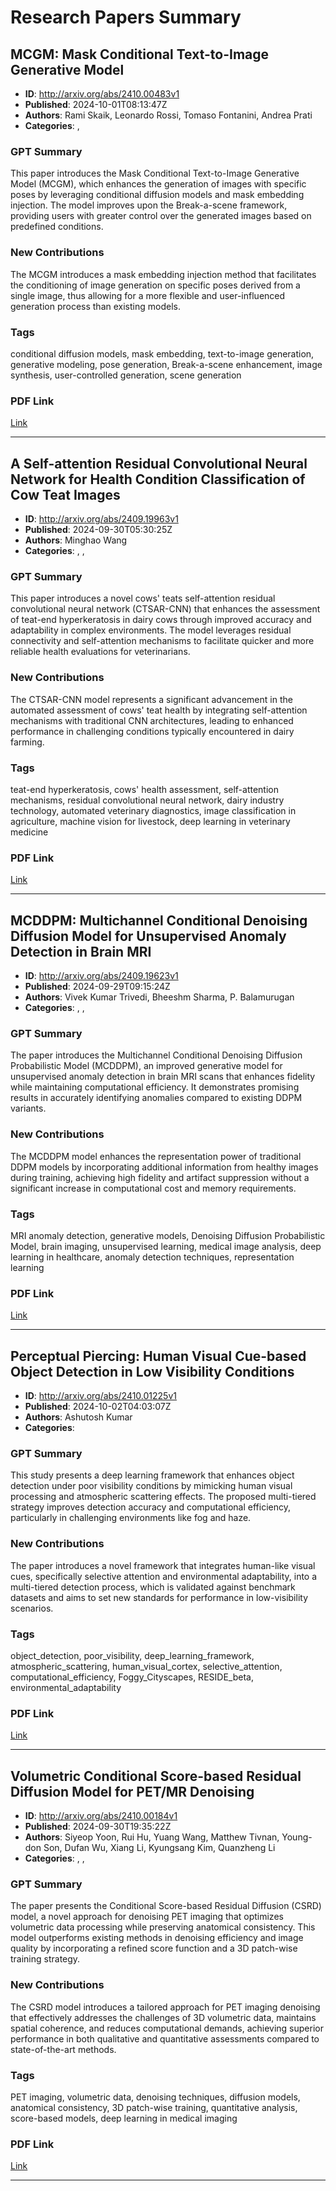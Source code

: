 # Research Papers Summary

## MCGM: Mask Conditional Text-to-Image Generative Model

- **ID**: http://arxiv.org/abs/2410.00483v1
- **Published**: 2024-10-01T08:13:47Z
- **Authors**: Rami Skaik, Leonardo Rossi, Tomaso Fontanini, Andrea Prati
- **Categories**: , 

### GPT Summary
This paper introduces the Mask Conditional Text-to-Image Generative Model (MCGM), which enhances the generation of images with specific poses by leveraging conditional diffusion models and mask embedding injection. The model improves upon the Break-a-scene framework, providing users with greater control over the generated images based on predefined conditions.

### New Contributions
The MCGM introduces a mask embedding injection method that facilitates the conditioning of image generation on specific poses derived from a single image, thus allowing for a more flexible and user-influenced generation process than existing models.

### Tags
conditional diffusion models, mask embedding, text-to-image generation, generative modeling, pose generation, Break-a-scene enhancement, image synthesis, user-controlled generation, scene generation

### PDF Link
[Link](http://arxiv.org/abs/2410.00483v1)

---

## A Self-attention Residual Convolutional Neural Network for Health  Condition Classification of Cow Teat Images

- **ID**: http://arxiv.org/abs/2409.19963v1
- **Published**: 2024-09-30T05:30:25Z
- **Authors**: Minghao Wang
- **Categories**: , , 

### GPT Summary
This paper introduces a novel cows' teats self-attention residual convolutional neural network (CTSAR-CNN) that enhances the assessment of teat-end hyperkeratosis in dairy cows through improved accuracy and adaptability in complex environments. The model leverages residual connectivity and self-attention mechanisms to facilitate quicker and more reliable health evaluations for veterinarians.

### New Contributions
The CTSAR-CNN model represents a significant advancement in the automated assessment of cows' teat health by integrating self-attention mechanisms with traditional CNN architectures, leading to enhanced performance in challenging conditions typically encountered in dairy farming.

### Tags
teat-end hyperkeratosis, cows' health assessment, self-attention mechanisms, residual convolutional neural network, dairy industry technology, automated veterinary diagnostics, image classification in agriculture, machine vision for livestock, deep learning in veterinary medicine

### PDF Link
[Link](http://arxiv.org/abs/2409.19963v1)

---

## MCDDPM: Multichannel Conditional Denoising Diffusion Model for  Unsupervised Anomaly Detection in Brain MRI

- **ID**: http://arxiv.org/abs/2409.19623v1
- **Published**: 2024-09-29T09:15:24Z
- **Authors**: Vivek Kumar Trivedi, Bheeshm Sharma, P. Balamurugan
- **Categories**: , , 

### GPT Summary
The paper introduces the Multichannel Conditional Denoising Diffusion Probabilistic Model (MCDDPM), an improved generative model for unsupervised anomaly detection in brain MRI scans that enhances fidelity while maintaining computational efficiency. It demonstrates promising results in accurately identifying anomalies compared to existing DDPM variants.

### New Contributions
The MCDDPM model enhances the representation power of traditional DDPM models by incorporating additional information from healthy images during training, achieving high fidelity and artifact suppression without a significant increase in computational cost and memory requirements.

### Tags
MRI anomaly detection, generative models, Denoising Diffusion Probabilistic Model, brain imaging, unsupervised learning, medical image analysis, deep learning in healthcare, anomaly detection techniques, representation learning

### PDF Link
[Link](http://arxiv.org/abs/2409.19623v1)

---

## Perceptual Piercing: Human Visual Cue-based Object Detection in Low  Visibility Conditions

- **ID**: http://arxiv.org/abs/2410.01225v1
- **Published**: 2024-10-02T04:03:07Z
- **Authors**: Ashutosh Kumar
- **Categories**: 

### GPT Summary
This study presents a deep learning framework that enhances object detection under poor visibility conditions by mimicking human visual processing and atmospheric scattering effects. The proposed multi-tiered strategy improves detection accuracy and computational efficiency, particularly in challenging environments like fog and haze.

### New Contributions
The paper introduces a novel framework that integrates human-like visual cues, specifically selective attention and environmental adaptability, into a multi-tiered detection process, which is validated against benchmark datasets and aims to set new standards for performance in low-visibility scenarios.

### Tags
object_detection, poor_visibility, deep_learning_framework, atmospheric_scattering, human_visual_cortex, selective_attention, computational_efficiency, Foggy_Cityscapes, RESIDE_beta, environmental_adaptability

### PDF Link
[Link](http://arxiv.org/abs/2410.01225v1)

---

## Volumetric Conditional Score-based Residual Diffusion Model for PET/MR  Denoising

- **ID**: http://arxiv.org/abs/2410.00184v1
- **Published**: 2024-09-30T19:35:22Z
- **Authors**: Siyeop Yoon, Rui Hu, Yuang Wang, Matthew Tivnan, Young-don Son, Dufan Wu, Xiang Li, Kyungsang Kim, Quanzheng Li
- **Categories**: , , 

### GPT Summary
The paper presents the Conditional Score-based Residual Diffusion (CSRD) model, a novel approach for denoising PET imaging that optimizes volumetric data processing while preserving anatomical consistency. This model outperforms existing methods in denoising efficiency and image quality by incorporating a refined score function and a 3D patch-wise training strategy.

### New Contributions
The CSRD model introduces a tailored approach for PET imaging denoising that effectively addresses the challenges of 3D volumetric data, maintains spatial coherence, and reduces computational demands, achieving superior performance in both qualitative and quantitative assessments compared to state-of-the-art methods.

### Tags
PET imaging, volumetric data, denoising techniques, diffusion models, anatomical consistency, 3D patch-wise training, quantitative analysis, score-based models, deep learning in medical imaging

### PDF Link
[Link](http://arxiv.org/abs/2410.00184v1)

---

